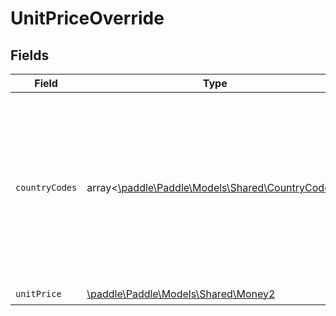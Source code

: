 # UnitPriceOverride


## Fields

| Field                                                                                                                           | Type                                                                                                                            | Required                                                                                                                        | Description                                                                                                                     |
| ------------------------------------------------------------------------------------------------------------------------------- | ------------------------------------------------------------------------------------------------------------------------------- | ------------------------------------------------------------------------------------------------------------------------------- | ------------------------------------------------------------------------------------------------------------------------------- |
| `countryCodes`                                                                                                                  | array<[\paddle\Paddle\Models\Shared\CountryCode2](../../models/shared/CountryCode2.md)>                                         | :heavy_check_mark:                                                                                                              | Supported two-letter ISO 3166-1 alpha-2 country code. Customers located in the listed countries are charged the override price. |
| `unitPrice`                                                                                                                     | [\paddle\Paddle\Models\Shared\Money2](../../models/shared/Money2.md)                                                            | :heavy_check_mark:                                                                                                              | N/A                                                                                                                             |